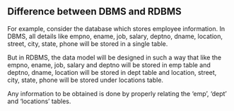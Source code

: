 Difference between DBMS and RDBMS
----------------------------------
For example, consider the database which stores employee information. 
In DBMS, all details like empno, ename, job, salary, deptno, dname, location, street, city, state, phone will 
be stored in a single table. 

But in RDBMS, the data model will be designed in such a way that 
like the empno, ename, job, salary and deptno will be stored in emp table and deptno, dname, location will be stored in dept table and location, street, city, state, phone will be stored under locations table. 

Any information to be obtained is done by properly relating the ‘emp’, ‘dept’ 
and ‘locations’ tables.

